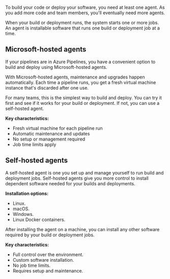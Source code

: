 To build your code or deploy your software, you need at least one agent. As you add more code and team members, you'll eventually need more agents.

When your build or deployment runs, the system starts one or more jobs. An agent is installable software that runs one build or deployment job at a time.

## Microsoft-hosted agents

If your pipelines are in Azure Pipelines, you have a convenient option to build and deploy using Microsoft-hosted agents.

With Microsoft-hosted agents, maintenance and upgrades happen automatically. Each time a pipeline runs, you get a fresh virtual machine instance that's discarded after one use.

For many teams, this is the simplest way to build and deploy. You can try it first and see if it works for your build or deployment. If not, you can use a self-hosted agent.

**Key characteristics:**

- Fresh virtual machine for each pipeline run
- Automatic maintenance and updates
- No setup or management required
- Job time limits apply

## Self-hosted agents

A self-hosted agent is one you set up and manage yourself to run build and deployment jobs. Self-hosted agents give you more control to install dependent software needed for your builds and deployments.

**Installation options:**

- Linux.
- macOS.
- Windows.
- Linux Docker containers.

After installing the agent on a machine, you can install any other software required by your build or deployment jobs.

**Key characteristics:**

- Full control over the environment.
- Custom software installation.
- No job time limits.
- Requires setup and maintenance.
